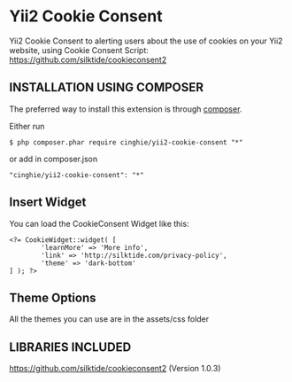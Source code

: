 Yii2 Cookie Consent
===================

Yii2 Cookie Consent to alerting users about the use of cookies on your Yii2 website, 
using Cookie Consent Script: https://github.com/silktide/cookieconsent2

## INSTALLATION USING COMPOSER

The preferred way to install this extension is through [composer](http://getcomposer.org/download/).

Either run

```
$ php composer.phar require cinghie/yii2-cookie-consent "*"
```

or add in composer.json

```
"cinghie/yii2-cookie-consent": "*"
```

Insert Widget
-----------------

You can load the CookieConsent Widget like this:

```
<?= CookieWidget::widget( [ 
        'learnMore' => 'More info',
		'link' => 'http://silktide.com/privacy-policy',
		'theme' => 'dark-bottom'
] ); ?>
```

Theme Options
-----------------

All the themes you can use are in the assets/css folder

## LIBRARIES INCLUDED
https://github.com/silktide/cookieconsent2 (Version 1.0.3)
